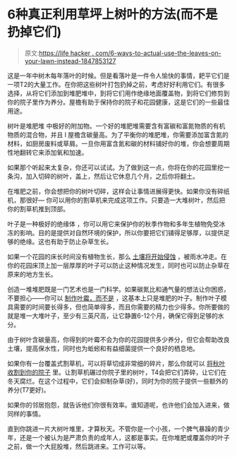 # 6种真正利用草坪上树叶的方法(而不是扔掉它们)

> 原文:[https://life hacker . com/6-ways-to-actual-use-the-leaves-on-your-lawn-instead-1847853127](https://lifehacker.com/6-ways-to-actually-use-the-leaves-on-your-lawn-instead-1847853127)

这是一年中树木每年落叶的时候。但是看落叶是一件令人愉快的事情，耙平它们是一项T2的大量工作。在你把这些树叶打包扔掉之前，考虑好好利用它们。有很多选择，从将它们添加到堆肥堆中，到将它们用作绝缘地面覆盖物，到将它们修剪到你的院子里作为养分。屋檐有助于保持你的院子和花园健康，这是它们的一些最佳用途。

树叶是堆肥堆 中极好的附加物。一个好的堆肥堆需要含有富碳和富氮物质的有机物质的混合物，并且 l 屋檐含碳量高。为了平衡你的堆肥堆，你需要添加富含氮的材料，如厨房废料或草屑。一旦你用富含氮和碳的材料铺好你的堆，你会想要周期性地翻转它来添加氧和加速。

如果那个听起来太复杂，你还可以试试。为了做到这一点，你将在你的花园里挖一条沟，加入切碎的树叶，盖上，然后让它休息几个月，之后你将翻土。

在堆肥之前，你会想把你的树叶切碎，这样会让事情进展得更快。如果你没有碎纸机，那很好— 你可以用你的割草机来完成这项工作。只要造一大堆树叶，然后把你的割草机推到顶部。

叶子是一种极好的绝缘体 ，你可以用它来保护你的秋季作物和多年生植物免受冰冻的影响。目的是提供对自然环境的保护，所以你要把它们铺得足够厚，以提供足够的绝缘。这也有助于防止杂草生长。

如果一个花园的床长时间没有植物生长，那么 [土壤将开始侵蚀](https://oldworldgardenfarms.com/2021/10/07/how-to-use-leaves/) ，被雨水冲走。在你的花园床顶上加一层厚厚的叶子可以防止这种情况发生，同时也可以防止杂草在原来的地方生长。

创造一堆堆肥既是一门艺术也是一门科学。如果碳氮比和通气量的想法让你困惑，不要担心——你可以 [制作叶霉，而不是](https://www.thespruce.com/making-and-using-leaf-mold-2539475) ，这基本上只是堆肥的叶子。制作叶子模具需要的时间要长得多，但也简单得多，而且你需要的精力也少得多。你所要做的就是堆一大堆叶子，至少有三英尺高，让它静置6-12个月，确保它得到足够的水分。

由于树叶含碳量高，你得到的叶霉不会为你的花园提供多少养分，但它会帮助改良土壤，提高保水性，同时也为蚯蚓和有益细菌提供一个良好的栖息地。

如果你有一台覆盖式割草机，可以将草切成非常细的碎片，那么你就可以 [将秋叶收割到你的院子](https://www.thespruce.com/using-autumn-leaves-in-the-garden-2539787) 里。让割草机碾过你院子里的树叶，T4会把它们弄碎，让它们在冬天腐烂。在这个过程中，它们会抑制杂草(好)，同时为你的院子提供一些额外的养分(T7更好)。

如果你的邻居抱怨，就告诉他们你很有效率。谁知道呢，也许他们会加入进来，做同样的事情。

直到你跳进一片大树叶堆里，才算秋天。不管你是一个小孩，一个脾气暴躁的青少年，还是一个被认为是严肃负责的成年人，这都是事实。在你堆肥或覆盖你的叶子之前，做一个大屁股堆，然后跳进来。工作可以等。